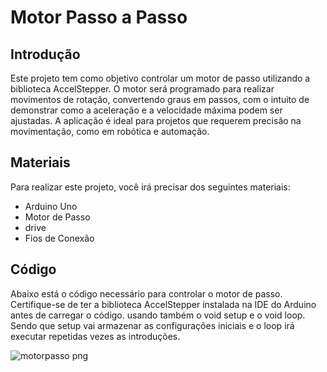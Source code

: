 
# Motor Passo a Passo
## Introdução
Este projeto tem como objetivo controlar um motor de passo utilizando a biblioteca AccelStepper.
O motor será programado para realizar movimentos de rotação, convertendo graus em passos, com o intuito de demonstrar como a aceleração
e a velocidade máxima podem ser ajustadas. A aplicação é ideal para projetos que requerem precisão na movimentação, como em robótica e automação.

## Materiais
Para realizar este projeto, você irá precisar dos seguintes materiais:

- Arduino Uno  
- Motor de Passo
- drive
- Fios de Conexão

## Código
Abaixo está o código necessário para controlar o motor de passo. 
Certifique-se de ter a biblioteca AccelStepper instalada na IDE do Arduino antes de carregar o código.
usando também o void setup e o void loop. Sendo que setup vai armazenar as configurações iniciais e 
o loop irá executar repetidas vezes as introduções.


![motorpasso png](https://github.com/user-attachments/assets/98a64160-5fe7-40b7-ab66-3c8ac523f811)
